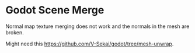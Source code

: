 # Godot Scene Merge

Normal map texture merging does not work and the normals in the mesh are broken.

Might need this https://github.com/V-Sekai/godot/tree/mesh-unwrap.
